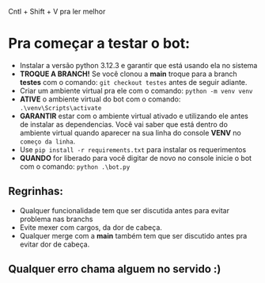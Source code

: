 Cntl + Shift + V pra ler melhor

# Pra começar a testar o bot:
- Instalar a versão python 3.12.3 e garantir que está usando ela no sistema
- **TROQUE A BRANCH!** Se você clonou a **main** troque para a branch **testes** com o comando: `git checkout testes` antes de seguir adiante.
- Criar um ambiente virtual pra ele com o comando: `python -m venv venv`
- **ATIVE** o ambiente virtual do bot com o comando: `.\venv\Scripts\activate`
- **GARANTIR** estar com o ambiente virtual ativado e utilizando ele antes de instalar as dependencias. Você vai saber que está dentro do ambiente virtual quando aparecer na sua linha do console **VENV** no `começo da linha`.
- Use `pip install -r requirements.txt` para instalar os requerimentos
- **QUANDO** for liberado para você digitar de novo no console inicie o bot com o comando: `python .\bot.py`

## Regrinhas:

- Qualquer funcionalidade tem que ser discutida antes para evitar problema nas branchs
- Evite mexer com cargos, da dor de cabeça.
- Qualquer merge com a **main** também tem que ser discutido antes pra evitar dor de cabeça.

## Qualquer erro chama alguem no servido :)